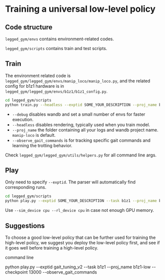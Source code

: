 # Training a universal low-level policy

## Code structure

`legged_gym/envs` contains environment-related codes.

`legged_gym/scripts` contains train and test scripts.

## Train

The environment related code is `legged_gym/legged_gym/envs/manip_loco/manip_loco.py`, and the related config for b1z1 hardware is in `legged_gym/legged_gym/envs/b1z1/b1z1_config.py`.

```bash
cd legged_gym/scripts
python train.py --headless --exptid SOME_YOUR_DESCRIPTION --proj_name b1z1-low --task b1z1 --sim_device cuda:0 --rl_device cuda:0 --observe_gait_commands
```

- `--debug` disables wandb and set a small number of envs for faster execution.
- `--headless` disables rendering, typically used when you train model.
- `--proj_name` the folder containing all your logs and wandb project name. `manip-loco` is default.
- `--observe_gait_commands` is for tracking specific gait commands and learning the trotting behavior.

Check `legged_gym/legged_gym/utils/helpers.py` for all command line args.

## Play

Only need to specify `--exptid`. The parser will automatically find corresponding runs.

```bash
cd legged_gym/scripts
python play.py --exptid SOME_YOUR_DESCRIPTION --task b1z1 --proj_name b1z1-low --checkpoint 64000 --observe_gait_commands
```

Use `--sim_device cpu --rl_device cpu` in case not enough GPU memory.

## Suggestions

To choose a good low-level policy that can be further used for training the high-level policy, we suggest you deploy the low-level policy first, and see if it goes well before training a high-level policy.



command line

python play.py --exptid gait_tuning_v2 --task b1z1 --proj_name b1z1-low --checkpoint 13000 --observe_gait_commands
